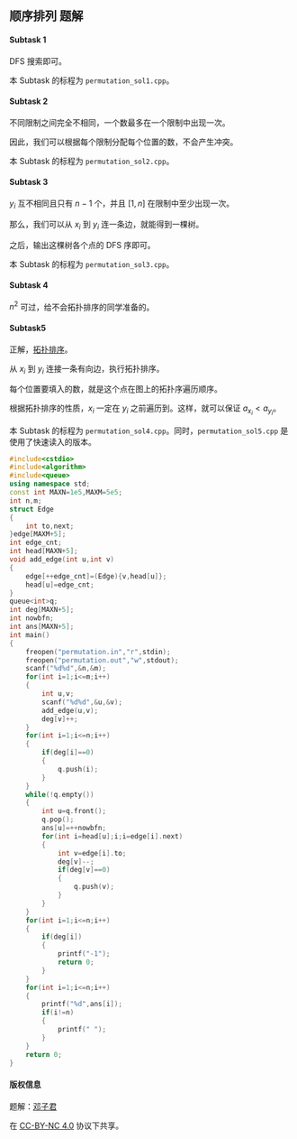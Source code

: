 ## 顺序排列 题解

#### Subtask 1

DFS 搜索即可。

本 Subtask 的标程为 `permutation_sol1.cpp`。

#### Subtask 2

不同限制之间完全不相同，一个数最多在一个限制中出现一次。

因此，我们可以根据每个限制分配每个位置的数，不会产生冲突。

本 Subtask 的标程为 `permutation_sol2.cpp`。

#### Subtask 3

$y_i$ 互不相同且只有 $n-1$ 个，并且 $[1,n]$ 在限制中至少出现一次。

那么，我们可以从 $x_i$ 到 $y_i$ 连一条边，就能得到一棵树。

之后，输出这棵树各个点的 DFS 序即可。

本 Subtask 的标程为 `permutation_sol3.cpp`。

#### Subtask 4

$n^2$ 可过，给不会拓扑排序的同学准备的。

#### Subtask5

正解，[拓扑排序](https://oi-wiki.org/graph/topo/)。

从 $x_i$ 到 $y_i$ 连接一条有向边，执行拓扑排序。

每个位置要填入的数，就是这个点在图上的拓扑序遍历顺序。

根据拓扑排序的性质，$x_i$ 一定在 $y_i$ 之前遍历到。这样，就可以保证 $a_{x_i}<a_{y_i}$。

本 Subtask 的标程为 `permutation_sol4.cpp`。同时，`permutation_sol5.cpp` 是使用了快速读入的版本。

```cpp
#include<cstdio>
#include<algorithm>
#include<queue>
using namespace std;
const int MAXN=1e5,MAXM=5e5;
int n,m;
struct Edge
{
	int to,next;
}edge[MAXM+5];
int edge_cnt;
int head[MAXN+5];
void add_edge(int u,int v)
{
	edge[++edge_cnt]=(Edge){v,head[u]};
	head[u]=edge_cnt;
}
queue<int>q;
int deg[MAXN+5];
int nowbfn;
int ans[MAXN+5];
int main()
{
	freopen("permutation.in","r",stdin);
	freopen("permutation.out","w",stdout);
	scanf("%d%d",&n,&m);
	for(int i=1;i<=m;i++)
	{
		int u,v;
		scanf("%d%d",&u,&v);
		add_edge(u,v);
		deg[v]++;
	}
	for(int i=1;i<=n;i++)
	{
		if(deg[i]==0)
		{
			q.push(i);
		}
	}
	while(!q.empty())
	{
		int u=q.front();
		q.pop();
		ans[u]=++nowbfn;
		for(int i=head[u];i;i=edge[i].next)
		{
			int v=edge[i].to;
			deg[v]--;
			if(deg[v]==0)
			{
				q.push(v);
			}
		}
	}
	for(int i=1;i<=n;i++)
	{
		if(deg[i])
		{
			printf("-1");
			return 0;
		}
	}
	for(int i=1;i<=n;i++)
	{
		printf("%d",ans[i]);
		if(i!=n)
		{
			printf(" ");
		}
	}
	return 0;
}
```



#### 版权信息

题解：[邓子君](https://www.luogu.com.cn/user/387836)

在 [CC-BY-NC 4.0](https://creativecommons.org/licenses/by-nc/4.0/legalcode.zh-hans) 协议下共享。
